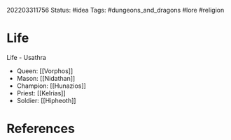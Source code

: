 202203311756
Status: #idea
Tags: #dungeons_and_dragons #lore #religion 

# Life
Life - Usathra                      
- Queen: [[Vorphos]]
- Mason: [[Nidathan]]
- Champion: [[Hunazios]]
- Priest: [[Kelrias]]
- Soldier: [[Hipheoth]]


# References

